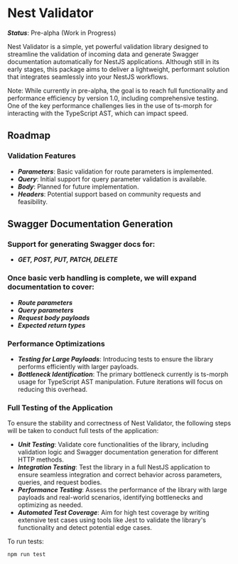 # Nest Validator
***Status***: Pre-alpha (Work in Progress)

Nest Validator is a simple, yet powerful validation library designed to streamline the validation of incoming data and generate Swagger documentation automatically for NestJS applications. Although still in its early stages, this package aims to deliver a lightweight, performant solution that integrates seamlessly into your NestJS workflows.

Note: While currently in pre-alpha, the goal is to reach full functionality and performance efficiency by version 1.0, including comprehensive testing. One of the key performance challenges lies in the use of ts-morph for interacting with the TypeScript AST, which can impact speed.

## Roadmap
### Validation Features
- ***Parameters***: Basic validation for route parameters is implemented.
- ***Query***: Initial support for query parameter validation is available.
- ***Body***: Planned for future implementation.
- ***Headers***: Potential support based on community requests and feasibility.

## Swagger Documentation Generation
### Support for generating Swagger docs for:
- ***GET, POST, PUT, PATCH, DELETE***
### Once basic verb handling is complete, we will expand documentation to cover:
- ***Route parameters***
- ***Query parameters***
- ***Request body payloads***
- ***Expected return types***
### Performance Optimizations
- ***Testing for Large Payloads***: Introducing tests to ensure the library performs efficiently with larger payloads.
- ***Bottleneck Identification***: The primary bottleneck currently is ts-morph usage for TypeScript AST manipulation. Future iterations will focus on reducing this overhead.
### Full Testing of the Application
To ensure the stability and correctness of Nest Validator, the following steps will be taken to conduct full tests of the application:

- ***Unit Testing***: Validate core functionalities of the library, including validation logic and Swagger documentation generation for different HTTP methods.
- ***Integration Testing***: Test the library in a full NestJS application to ensure seamless integration and correct behavior across parameters, queries, and request bodies.
- ***Performance Testing***: Assess the performance of the library with large payloads and real-world scenarios, identifying bottlenecks and optimizing as needed.
- ***Automated Test Coverage***: Aim for high test coverage by writing extensive test cases using tools like Jest to validate the library's functionality and detect potential edge cases.

To run tests:

```bash
npm run test
```
